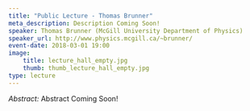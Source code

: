 ```yaml
---
title: "Public Lecture - Thomas Brunner"
meta_description: Description Coming Soon!
speaker: Thomas Brunner (McGill University Department of Physics)
speaker_url: http://www.physics.mcgill.ca/~brunner/
event-date: 2018-03-01 19:00
image:
    title: lecture_hall_empty.jpg
    thumb: thumb_lecture_hall_empty.jpg
type: lecture
---
```

*Abstract:*
Abstract Coming Soon!
